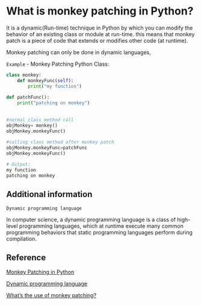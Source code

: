 # What is monkey patching in Python?

It is a dynamic(Run-time) technique in Python by which you can modify the behavior of an existing class or module at run-time.
this means that monkey patch is a piece of code that extends or modifies other code (at runtime).

Monkey patching can only be done in dynamic languages,

`Example` - Monkey Patching Python Class:

```python
class monkey:
    def monkeyFunc(self):
        print("my function")
         
def patchFunc():
    print("patching on monkey")
     
 
#normal class method call
objMonkey= monkey()
objMonkey.monkeyFunc()
 
#calling class method after monkey patch
objMonkey.monkeyFunc=patchFunc
objMonkey.monkeyFunc()

# Output:
my function
patching on monkey
```

## Additional information

`Dynamic programming language`

In computer science, a dynamic programming language is a class of high-level programming languages, which at runtime execute many common programming behaviors that static programming languages perform during compilation.

## Reference

[Monkey Patching in Python](https://www.geeksforgeeks.org/monkey-patching-in-python-dynamic-behavior/)

[Dynamic programming language](https://en.wikipedia.org/wiki/Dynamic_programming_language)

[What’s the use of monkey patching?](https://www.csestack.org/monkey-patching-python-coding-example/)

